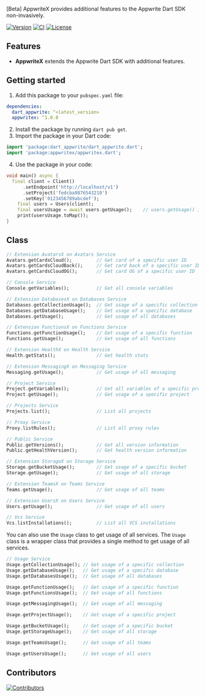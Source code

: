 [Beta] AppwriteX provides additional features to the Appwrite Dart SDK non-invasively.

[![Version](https://img.shields.io/pub/v/appwritex)](https://pub.dev/packages/appwritex)
[![CI](https://github.com/insightoptech/appwritex/actions/workflows/ci.yaml/badge.svg)](https://github.com/insightoptech/appwritex/actions/)
[![License](https://img.shields.io/github/license/insightoptech/appwritex)](https://github.com/insightoptech/appwritex/blob/main/LICENSE)

## Features

- **AppwriteX** extends the Appwrite Dart SDK with additional features.

## Getting started

1. Add this package to your `pubspec.yaml` file:

```yaml
dependencies:
  dart_appwrite: ^<latest_version>
  appwritex: ^1.0.0
```

2. Install the package by running `dart pub get`.
3. Import the package in your Dart code:

```dart
import 'package:dart_appwrite/dart_appwrite.dart';
import 'package:appwritex/appwritex.dart';
```

4. Use the package in your code:

```dart
void main() async {
  final client = Client()
      .setEndpoint('http://localhost/v1')
      .setProject('fedcba9876543210')
      .setKey('0123456789abcdef');
    final users = Users(client);
    final usersUsage = await users.getUsage();    // users.getUsage() is provided by AppwriteX
    print(usersUsage.toMap());
}
```

## Class

```dart
// Extension AvatarsX on Avatars Service
Avatars.getCardsCloud();         // Get card of a specific user ID
Avatars.getCardsCloudBack();     // Get card back of a specific user ID
Avatars.getCardsCloudOG();       // Get card OG of a specific user ID

// Console Service
Console.getVariables();          // Get all console variables

// Extension DatabasesX on Databases Service
Databases.getCollectionUsage();  // Get usage of a specific collection
Databases.getDatabaseUsage();    // Get usage of a specific database
Databases.getUsage();            // Get usage of all databases

// Extension FunctionsX on Functions Service
Functions.getFunctionUsage();    // Get usage of a specific function
Functions.getUsage();            // Get usage of all functions

// Extension HealthX on Health Service
Health.getStats();               // Get health stats

// Extension MessagingX on Messaging Service
Messaging.getUsage();            // Get usage of all messaging

// Project Service
Project.getVariables();          // Get all variables of a specific project
Project.getUsage();              // Get usage of a specific project

// Projects Service
Projects.list();                 // List all projects

// Proxy Service
Proxy.listRules();               // List all proxy rules

// Public Service
Public.getVersions();            // Get all version information
Public.getHealthVersion();       // Get health version information

// Extension StorageX on Storage Service
Storage.getBucketUsage();        // Get usage of a specific bucket
Storage.getUsage();              // Get usage of all storage

// Extension TeamsX on Teams Service
Teams.getUsage();                // Get usage of all teams

// Extension UsersX on Users Service
Users.getUsage();                // Get usage of all users

// Vcs Service
Vcs.listInstallations();         // List all VCS installations
```

You can also use the `Usage` class to get usage of all services.
The `Usage` class is a wrapper class that provides a single method to get usage of all services.

```dart
// Usage Service
Usage.getCollectionUsage(); // Get usage of a specific collection
Usage.getDatabaseUsage();   // Get usage of a specific database
Usage.getDatabasesUsage();  // Get usage of all databases

Usage.getFunctionUsage();   // Get usage of a specific function
Usage.getFunctionsUsage();  // Get usage of all functions

Usage.getMessagingUsage();  // Get usage of all messaging

Usage.getProjectUsage();    // Get usage of a specific project

Usage.getBucketUsage();     // Get usage of a specific bucket
Usage.getStorageUsage();    // Get usage of all storage

Usage.getTeamsUsage();      // Get usage of all teams

Usage.getUsersUsage();      // Get usage of all users
```

## Contributors

[![Contributors](https://contrib.rocks/image?repo=insightoptech/appwritex)](https://github.com/insightoptech/appwritex/graphs/contributors)

